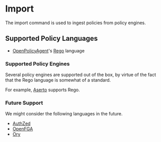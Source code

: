 # Import

The import command is used to ingest policies from policy engines.

## Supported Policy Languages

- [OpenPolicyAgent][opa]'s [Rego][rego] language

### Supported Policy Engines

Several policy engines are supported out of the box, by virtue of the fact that the Rego language is somewhat of a standard.

For example, [Aserto][aserto] supports Rego.

### Future Support

We might consider the following languages in the future.

- [AuthZed][authzed]
- [OpenFGA][open-fga-lang]
- [Ory][ory-permission-lang]

[aserto]: https://docs.aserto.com/docs/overview/policy-lifecycle
[authzed]: https://authzed.com/docs/guides/writing-relationships
[opa]: https://www.openpolicyagent.org/docs/latest/
[open-fga-lang]: https://openfga.dev/docs/configuration-language
[ory-permission-lang]: https://www.ory.sh/what-is-the-ory-permission-language/
[rego]: https://www.openpolicyagent.org/docs/latest/#rego
